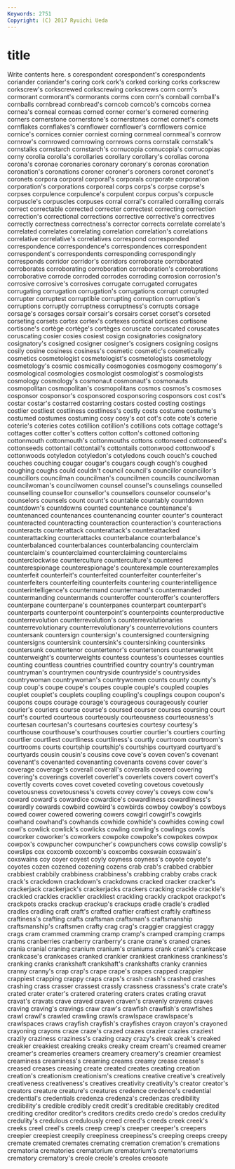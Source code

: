 ```yaml
---
Keywords: 2751 
Copyright: (C) 2017 Ryuichi Ueda
---
```


# title

Write contents here.
s corespondent corespondent's corespondents coriander coriander's coring cork cork's
corked corking corks corkscrew corkscrew's corkscrewed corkscrewing corkscrews corm corm's
cormorant cormorant's cormorants corms corn corn's cornball cornball's cornballs cornbread
cornbread's corncob corncob's corncobs cornea cornea's corneal corneas corned corner
corner's cornered cornering corners cornerstone cornerstone's cornerstones cornet cornet's cornets
cornflakes cornflakes's cornflower cornflower's cornflowers cornice cornice's cornices cornier corniest
corning cornmeal cornmeal's cornrow cornrow's cornrowed cornrowing cornrows corns cornstalk
cornstalk's cornstalks cornstarch cornstarch's cornucopia cornucopia's cornucopias corny corolla corolla's
corollaries corollary corollary's corollas corona corona's coronae coronaries coronary coronary's
coronas coronation coronation's coronations coroner coroner's coroners coronet coronet's coronets
corpora corporal corporal's corporals corporate corporation corporation's corporations corporeal corps
corps's corpse corpse's corpses corpulence corpulence's corpulent corpus corpus's corpuscle
corpuscle's corpuscles corpuses corral corral's corralled corralling corrals correct correctable
corrected correcter correctest correcting correction correction's correctional corrections corrective corrective's
correctives correctly correctness correctness's corrector corrects correlate correlate's correlated correlates
correlating correlation correlation's correlations correlative correlative's correlatives correspond corresponded correspondence
correspondence's correspondences correspondent correspondent's correspondents corresponding correspondingly corresponds corridor corridor's
corridors corroborate corroborated corroborates corroborating corroboration corroboration's corroborations corroborative corrode
corroded corrodes corroding corrosion corrosion's corrosive corrosive's corrosives corrugate corrugated
corrugates corrugating corrugation corrugation's corrugations corrupt corrupted corrupter corruptest corruptible
corrupting corruption corruption's corruptions corruptly corruptness corruptness's corrupts corsage corsage's
corsages corsair corsair's corsairs corset corset's corseted corseting corsets cortex
cortex's cortexes cortical cortices cortisone cortisone's cortège cortège's cortèges coruscate
coruscated coruscates coruscating cosier cosies cosiest cosign cosignatories cosignatory cosignatory's
cosigned cosigner cosigner's cosigners cosigning cosigns cosily cosine cosiness cosiness's
cosmetic cosmetic's cosmetically cosmetics cosmetologist cosmetologist's cosmetologists cosmetology cosmetology's cosmic
cosmically cosmogonies cosmogony cosmogony's cosmological cosmologies cosmologist cosmologist's cosmologists cosmology
cosmology's cosmonaut cosmonaut's cosmonauts cosmopolitan cosmopolitan's cosmopolitans cosmos cosmos's cosmoses
cosponsor cosponsor's cosponsored cosponsoring cosponsors cost cost's costar costar's costarred
costarring costars costed costing costings costlier costliest costliness costliness's costly
costs costume costume's costumed costumes costuming cosy cosy's cot cot's
cote cote's coterie coterie's coteries cotes cotillion cotillion's cotillions cots
cottage cottage's cottages cotter cotter's cotters cotton cotton's cottoned cottoning
cottonmouth cottonmouth's cottonmouths cottons cottonseed cottonseed's cottonseeds cottontail cottontail's cottontails
cottonwood cottonwood's cottonwoods cotyledon cotyledon's cotyledons couch couch's couched couches
couching cougar cougar's cougars cough cough's coughed coughing coughs could
couldn't council council's councillor councillor's councillors councilman councilman's councilmen councils
councilwoman councilwoman's councilwomen counsel counsel's counselings counselled counselling counsellor counsellor's
counsellors counselor counselor's counselors counsels count count's countable countably countdown
countdown's countdowns counted countenance countenance's countenanced countenances countenancing counter counter's
counteract counteracted counteracting counteraction counteraction's counteractions counteracts counterattack counterattack's counterattacked
counterattacking counterattacks counterbalance counterbalance's counterbalanced counterbalances counterbalancing counterclaim counterclaim's counterclaimed
counterclaiming counterclaims counterclockwise counterculture counterculture's countered counterespionage counterespionage's counterexample counterexamples
counterfeit counterfeit's counterfeited counterfeiter counterfeiter's counterfeiters counterfeiting counterfeits countering counterintelligence
counterintelligence's countermand countermand's countermanded countermanding countermands counteroffer counteroffer's counteroffers counterpane
counterpane's counterpanes counterpart counterpart's counterparts counterpoint counterpoint's counterpoints counterproductive counterrevolution
counterrevolution's counterrevolutionaries counterrevolutionary counterrevolutionary's counterrevolutions counters countersank countersign countersign's countersigned
countersigning countersigns countersink countersink's countersinking countersinks countersunk countertenor countertenor's countertenors
counterweight counterweight's counterweights countess countess's countesses counties counting countless countries
countrified country country's countryman countryman's countrymen countryside countryside's countrysides countrywoman
countrywoman's countrywomen counts county county's coup coup's coupe coupe's coupes
couple couple's coupled couples couplet couplet's couplets coupling coupling's couplings
coupon coupon's coupons coups courage courage's courageous courageously courier courier's
couriers course course's coursed courser courses coursing court court's courted
courteous courteously courteousness courteousness's courtesan courtesan's courtesans courtesies courtesy courtesy's
courthouse courthouse's courthouses courtier courtier's courtiers courting courtlier courtliest courtliness
courtliness's courtly courtroom courtroom's courtrooms courts courtship courtship's courtships courtyard
courtyard's courtyards cousin cousin's cousins cove cove's coven coven's covenant
covenant's covenanted covenanting covenants covens cover cover's coverage coverage's coverall
coverall's coveralls covered covering covering's coverings coverlet coverlet's coverlets covers
covert covert's covertly coverts coves covet coveted coveting covetous covetously
covetousness covetousness's covets covey covey's coveys cow cow's coward coward's
cowardice cowardice's cowardliness cowardliness's cowardly cowards cowbird cowbird's cowbirds cowboy
cowboy's cowboys cowed cower cowered cowering cowers cowgirl cowgirl's cowgirls
cowhand cowhand's cowhands cowhide cowhide's cowhides cowing cowl cowl's cowlick
cowlick's cowlicks cowling cowling's cowlings cowls coworker coworker's coworkers cowpoke
cowpoke's cowpokes cowpox cowpox's cowpuncher cowpuncher's cowpunchers cows cowslip cowslip's
cowslips cox coxcomb coxcomb's coxcombs coxswain coxswain's coxswains coy coyer
coyest coyly coyness coyness's coyote coyote's coyotes cozen cozened cozening
cozens crab crab's crabbed crabbier crabbiest crabbily crabbiness crabbiness's crabbing
crabby crabs crack crack's crackdown crackdown's crackdowns cracked cracker cracker's
crackerjack crackerjack's crackerjacks crackers cracking crackle crackle's crackled crackles cracklier
crackliest crackling crackly crackpot crackpot's crackpots cracks crackup crackup's crackups
cradle cradle's cradled cradles cradling craft craft's crafted craftier craftiest
craftily craftiness craftiness's crafting crafts craftsman craftsman's craftsmanship craftsmanship's craftsmen
crafty crag crag's craggier craggiest craggy crags cram crammed cramming
cramp cramp's cramped cramping cramps crams cranberries cranberry cranberry's crane
crane's craned cranes crania cranial craning cranium cranium's craniums crank
crank's crankcase crankcase's crankcases cranked crankier crankiest crankiness crankiness's cranking
cranks crankshaft crankshaft's crankshafts cranky crannies cranny cranny's crap crap's
crape crape's crapes crapped crappier crappiest crapping crappy craps craps's
crash crash's crashed crashes crashing crass crasser crassest crassly crassness
crassness's crate crate's crated crater crater's cratered cratering craters crates
crating cravat cravat's cravats crave craved craven craven's cravenly cravens
craves craving craving's cravings craw craw's crawfish crawfish's crawfishes crawl
crawl's crawled crawling crawls crawlspace crawlspace's crawlspaces craws crayfish crayfish's
crayfishes crayon crayon's crayoned crayoning crayons craze craze's crazed crazes
crazier crazies craziest crazily craziness craziness's crazing crazy crazy's creak
creak's creaked creakier creakiest creaking creaks creaky cream cream's creamed
creamer creamer's creameries creamers creamery creamery's creamier creamiest creaminess creaminess's
creaming creams creamy crease crease's creased creases creasing create created
creates creating creation creation's creationism creationism's creations creative creative's creatively
creativeness creativeness's creatives creativity creativity's creator creator's creators creature creature's
creatures credence credence's credential credential's credentials credenza credenza's credenzas credibility
credibility's credible credibly credit credit's creditable creditably credited crediting creditor
creditor's creditors credits credo credo's credos credulity credulity's credulous credulously
creed creed's creeds creek creek's creeks creel creel's creels creep
creep's creeper creeper's creepers creepier creepiest creepily creepiness creepiness's creeping
creeps creepy cremate cremated cremates cremating cremation cremation's cremations crematoria
crematories crematorium crematorium's crematoriums crematory crematory's creole creole's creoles creosote
